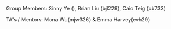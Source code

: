 Group Members: Sinny Ye (), Brian Liu (bjl229), Caio Teig (cb733)

TA's / Mentors: Mona Wu(mjw326) & Emma Harvey(evh29)

